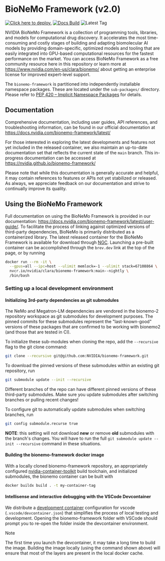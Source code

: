 # BioNeMo Framework (v2.0)

[![Click here to deploy.](https://uohmivykqgnnbiouffke.supabase.co/storage/v1/object/public/landingpage/brevdeploynavy.svg)](https://console.brev.dev/launchable/deploy/now?launchableID=env-2pPDA4sJyTuFf3KsCv5KWRbuVlU)
[![Docs Build](https://img.shields.io/github/actions/workflow/status/NVIDIA/bionemo-framework/pages/pages-build-deployment?label=docs-build)](https://nvidia.github.io/bionemo-framework)
![Latest Tag](https://img.shields.io/github/v/tag/NVIDIA/bionemo-framework?label=latest-version)

NVIDIA BioNeMo Framework is a collection of programming tools, libraries, and models for computational drug discovery.
It accelerates the most time-consuming and costly stages of building and adapting biomolecular AI models by providing
domain-specific, optimized models and tooling that are easily integrated into GPU-based computational resources for the
fastest performance on the market. You can access BioNeMo Framework as a free community resource here in this repository
or learn more at <https://www.nvidia.com/en-us/clara/bionemo/> about getting an enterprise license for improved
expert-level support.

The `bionemo-framework` is partitioned into independently installable namespace packages. These are located under the
`sub-packages/` directory. Please refer to [PEP 420 – Implicit Namespace Packages](https://peps.python.org/pep-0420/)
for details.

## Documentation

Comprehensive documentation,
including user guides, API references, and troubleshooting information, can be found in our official documentation at
<https://docs.nvidia.com/bionemo-framework/latest/>

For those interested in exploring the latest developments and features not yet included in the released container, we
also maintain an up-to-date documentation set that reflects the current state of the `main` branch. This in-progress
documentation can be accessed at <https://nvidia.github.io/bionemo-framework/>

Please note that while this documentation is generally accurate and helpful, it may contain references to features or
APIs not yet stabilized or released. As always, we appreciate feedback on our documentation and strive to continually
improve its quality.

## Using the BioNeMo Framework

Full documentation on using the BioNeMo Framework is provided in our documentation:
<https://docs.nvidia.com/bionemo-framework/latest/user-guide/>. To facilitate the process of linking against optimized
versions of third-party dependencies, BioNeMo is primarily distributed as a containerized library. The latest released
container for the BioNeMo Framework is available for download through
[NGC](https://catalog.ngc.nvidia.com/orgs/nvidia/teams/clara/containers/bionemo-framework). Launching a pre-built
container can be accomplished through the `brev.dev` link at the top of the page, or by running

```bash
docker run --rm -it \
  --gpus=all --ipc=host --ulimit memlock=-1 --ulimit stack=67108864 \
  nvcr.io/nvidia/clara/bionemo-framework:main--nightly \
  /bin/bash
```

### Setting up a local development environment

#### Initializing 3rd-party dependencies as git submodules

The NeMo and Megatron-LM dependencies are vendored in the bionemo-2 repository workspace as git submodules for
development purposes. The pinned commits for these submodules represent the "last-known-good" versions of these packages
that are confirmed to be working with bionemo2 (and those that are tested in CI).

To initialize these sub-modules when cloning the repo, add the `--recursive` flag to the git clone command:

```bash
git clone --recursive git@github.com:NVIDIA/bionemo-framework.git
```

To download the pinned versions of these submodules within an existing git repository, run

```bash
git submodule update --init --recursive
```

Different branches of the repo can have different pinned versions of these third-party submodules. Make sure you
update submodules after switching branches or pulling recent changes!

To configure git to automatically update submodules when switching branches, run

```bash
git config submodule.recurse true
```

**NOTE**: this setting will not download **new** or remove **old** submodules with the branch's changes.
You will have to run the full `git submodule update --init --recursive` command in these situations.

#### Building the bionemo-framework docker image

With a locally cloned bionemo-framework repository, an appropriately configured
[nvidia-container-toolkit](https://docs.nvidia.com/datacenter/cloud-native/container-toolkit/latest/install-guide.html)
build toolchain, and initialized submodules, the bionemo container can be built with

```bash
docker buildx build . -t my-container-tag
```

#### Intellisense and interactive debugging with the VSCode Devcontainer

We distribute a [development container](https://devcontainers.github.io/) configuration for vscode
(`.vscode/devcontainer.json`) that simplifies the process of local testing and development. Opening the
bionemo-framework folder with VSCode should prompt you to re-open the folder inside the devcontainer environment.

> [!NOTE]
> The first time you launch the devcontainer, it may take a long time to build the image. Building the image locally
> (using the command shown above) will ensure that most of the layers are present in the local docker cache.
